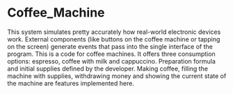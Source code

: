# Coffee_Machine
This system simulates pretty accurately how real-world electronic devices work. External components (like buttons on the coffee machine or tapping on the screen) generate events that pass into the single interface of the program. This is a code for coffee machines. It offers three consumption options: espresso, coffee with milk and cappuccino. Preparation formula and initial supplies defined by the developer. Making coffee, filling the machine with supplies, withdrawing money and showing the current state of the machine are features implemented here.
